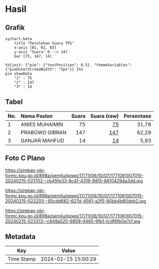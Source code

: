 # Hasil

## Grafik

```mermaid
xychart-beta
    title "Perolehan Suara TPS"
    x-axis [01, 02, 03]
    y-axis "Suara" 0 --> 147
    bar [75, 147, 14]
```

```mermaid
%%{init: {"pie": {"textPosition": 0.5}, "themeVariables": {"pieOuterStrokeWidth": "5px"}} }%%
pie showData
    "1" : 75
    "2" : 147
    "3" : 14
```

## Tabel

| No. | Nama Paslon    | Suara | Suara (raw) | Persentase |
|:--- |:-------------- | -----:| -----------:| ----------:|
| 1   | ANIES MUHAIMIN | 75    | [75][p-1]   | 31,78      |
| 2   | PRABOWO GIBRAN | 147   | [147][p-2]  | 62,29      |
| 3   | GANJAR MAHFUD  | 14    | [14][p-3]   | 5,93       |


[p-1]: https://github.com/gigit-pemilu/pemilu-2024-17-bengkulu/blob/main/pilpres/hitung-suara/sub/17-bengkulu/sub/71-kota-bengkulu/sub/06-ratu-agung/sub/1007-sawah-lebar-baru/sub/015-tps/sub/paslon-1.txt
[p-2]: https://github.com/gigit-pemilu/pemilu-2024-17-bengkulu/blob/main/pilpres/hitung-suara/sub/17-bengkulu/sub/71-kota-bengkulu/sub/06-ratu-agung/sub/1007-sawah-lebar-baru/sub/015-tps/sub/paslon-2.txt
[p-3]: https://github.com/gigit-pemilu/pemilu-2024-17-bengkulu/blob/main/pilpres/hitung-suara/sub/17-bengkulu/sub/71-kota-bengkulu/sub/06-ratu-agung/sub/1007-sawah-lebar-baru/sub/015-tps/sub/paslon-3.txt

## Foto C Plano

https://sirekap-obj-formc.kpu.go.id/898a/pemilu/ppwp/17/71/06/10/07/1771061007015-20240215-021702--cb45fe33-8c41-4319-8915-66104294a3dd.jpg

https://sirekap-obj-formc.kpu.go.id/898a/pemilu/ppwp/17/71/06/10/07/1771061007015-20240215-022203--85cdd682-627d-4561-a2f5-80bb4b85deb2.jpg

https://sirekap-obj-formc.kpu.go.id/898a/pemilu/ppwp/17/71/06/10/07/1771061007015-20240215-023313--c849a525-6859-4465-9fb1-fcdf6fb0e7cf.jpg


## Metadata

| Key        | Value               |
| ---------- | ------------------- |
| Time Stamp | 2024-02-15 15:00:29 |




